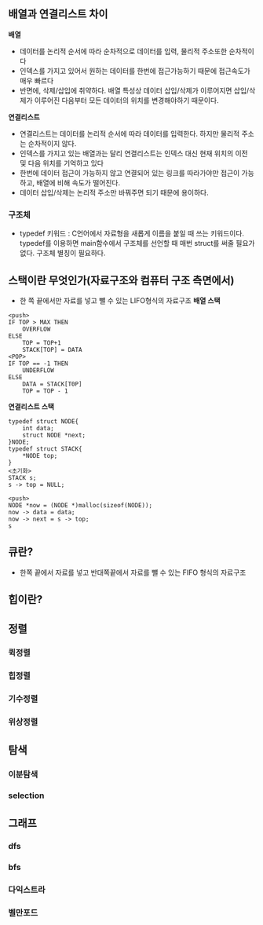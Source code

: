 ## 배열과 연결리스트 차이
**배열**
* 데이터를 논리적 순서에 따라 순차적으로 데이터를 입력, 물리적 주소또한 순차적이다
* 인덱스를 가지고 있어서 원하는 데이터를 한번에 접근가능하기 때문에 접근속도가 매우 빠르다
* 반면에, 삭제/삽입에 취약하다. 배열 특성상 데이터 삽입/삭제가 이루어지면 삽입/삭제가 이루어진 다음부터 모든 데이터의 위치를 변경해야하기 때문이다.

**연결리스트**
* 연결리스트는 데이터를 논리적 순서에 따라 데이터를 입력한다. 하지만 물리적 주소는 순차적이지 않다.
* 인덱스를 가지고 있는 배열과는 달리 연결리스트는 인덱스 대신 현재 위치의 이전 및 다음 위치를 기억하고 있다
* 한번에 데이터 접근이 가능하지 않고 연결되어 있는 링크를 따라가야만 접근이 가능하고, 배열에 비해 속도가 떨어진다.
* 데이터 삽입/삭제는 논리적 주소만 바꿔주면 되기 때문에 용이하다.

### 구조체
* typedef 키워드 : C언어에서 자료형을 새롭게 이름을 붙일 때 쓰는 키워드이다. typedef를 이용하면 main함수에서 구조체를 선언할 때 매번 struct를 써줄 필요가 없다. 구조체 별칭이 필요하다.

## 스택이란 무엇인가(자료구조와 컴퓨터 구조 측면에서)
* 한 쪽 끝에서만 자료를 넣고 뺄 수 있는 LIFO형식의 자료구조
**배열 스택**
```
<push>
IF TOP > MAX THEN
	OVERFLOW
ELSE
	TOP = TOP+1
	STACK[TOP] = DATA
<POP>
IF TOP == -1 THEN
	UNDERFLOW
ELSE
	DATA = STACK[T0P]
	TOP = TOP - 1
```
**연결리스트 스택**
```
typedef struct NODE{
	int data;
	struct NODE *next;
}NODE;
typedef struct STACK{
	*NODE top;
}
<초기화>
STACK s;
s -> top = NULL;

<push>
NODE *now = (NODE *)malloc(sizeof(NODE));
now -> data = data;
now -> next = s -> top;
s
```

## 큐란?
* 한쪽 끝에서 자료를 넣고 반대쪽끝에서 자료를 뺄 수 있는 FIFO 형식의 자료구조
## 힙이란?


## 정렬
### 퀵정렬

### 힙정렬

### 기수정렬

### 위상정렬

## 탐색
### 이분탐색

### selection

## 그래프
### dfs

### bfs

### 다익스트라

### 벨만포드
<!--stackedit_data:
eyJoaXN0b3J5IjpbLTE5MTkyODM1NTYsMTIxODcxMTgxNywtMT
E3MzcwNTMxOCwyNDMxNDk3MjIsMjA4MDgxNTYxN119
-->